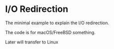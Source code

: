 # I/O Redirection 

The minimal example to explain the I/O redirection. 

The code is for macOS/FreeBSD something. 

Later will transfer to Linux 


